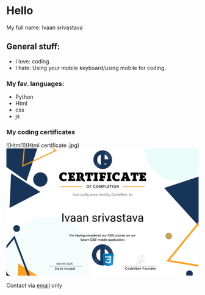 # Hello
My full name: Ivaan srivastava
## General stuff:
- I love: coding.
- I hate: Using your mobile keyboard/using mobile for coding.
### My fav. languages:
- Python
- Html
- css
- js
### My coding certificates
![Html1](Html certificate .jpg)
![CSS1](cssc.jpg)

Contact via [email](mailto:ivaansri.contact@gmail.com?subject=Mdgithub/) only